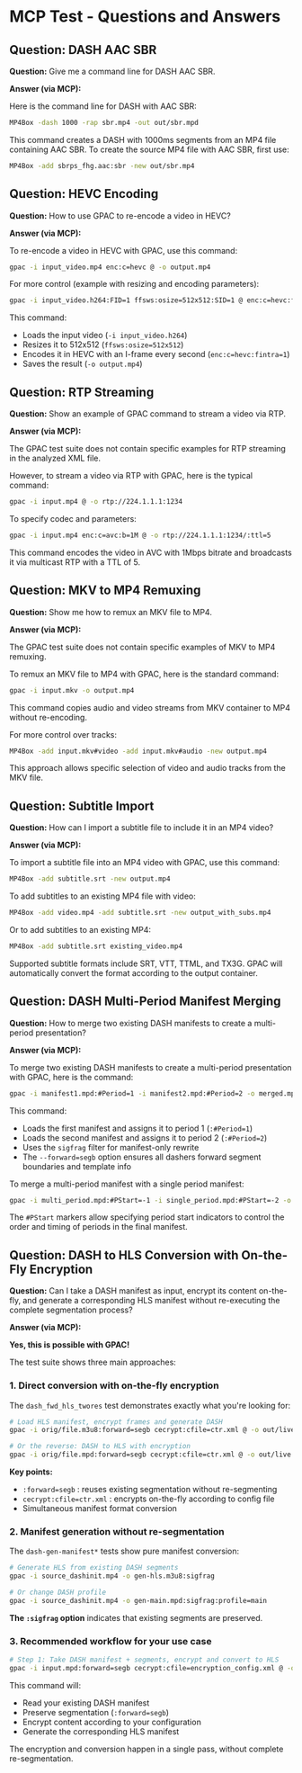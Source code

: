 # MCP Test - Questions and Answers

## Question: DASH AAC SBR

**Question:** Give me a command line for DASH AAC SBR.

**Answer (via MCP):**

Here is the command line for DASH with AAC SBR:

```bash
MP4Box -dash 1000 -rap sbr.mp4 -out out/sbr.mpd
```

This command creates a DASH with 1000ms segments from an MP4 file containing AAC SBR. To create the source MP4 file with AAC SBR, first use:

```bash
MP4Box -add sbrps_fhg.aac:sbr -new out/sbr.mp4
```

## Question: HEVC Encoding

**Question:** How to use GPAC to re-encode a video in HEVC?

**Answer (via MCP):**

To re-encode a video in HEVC with GPAC, use this command:

```bash
gpac -i input_video.mp4 enc:c=hevc @ -o output.mp4
```

For more control (example with resizing and encoding parameters):

```bash
gpac -i input_video.h264:FID=1 ffsws:osize=512x512:SID=1 @ enc:c=hevc:fintra=1 @ -o output.mp4
```

This command:
- Loads the input video (`-i input_video.h264`)
- Resizes it to 512x512 (`ffsws:osize=512x512`)
- Encodes it in HEVC with an I-frame every second (`enc:c=hevc:fintra=1`)
- Saves the result (`-o output.mp4`)

## Question: RTP Streaming

**Question:** Show an example of GPAC command to stream a video via RTP.

**Answer (via MCP):**

The GPAC test suite does not contain specific examples for RTP streaming in the analyzed XML file.

However, to stream a video via RTP with GPAC, here is the typical command:

```bash
gpac -i input.mp4 @ -o rtp://224.1.1.1:1234
```

To specify codec and parameters:

```bash
gpac -i input.mp4 enc:c=avc:b=1M @ -o rtp://224.1.1.1:1234/:ttl=5
```

This command encodes the video in AVC with 1Mbps bitrate and broadcasts it via multicast RTP with a TTL of 5.

## Question: MKV to MP4 Remuxing

**Question:** Show me how to remux an MKV file to MP4.

**Answer (via MCP):**

The GPAC test suite does not contain specific examples of MKV to MP4 remuxing.

To remux an MKV file to MP4 with GPAC, here is the standard command:

```bash
gpac -i input.mkv -o output.mp4
```

This command copies audio and video streams from MKV container to MP4 without re-encoding.

For more control over tracks:

```bash
MP4Box -add input.mkv#video -add input.mkv#audio -new output.mp4
```

This approach allows specific selection of video and audio tracks from the MKV file.

## Question: Subtitle Import

**Question:** How can I import a subtitle file to include it in an MP4 video?

**Answer (via MCP):**

To import a subtitle file into an MP4 video with GPAC, use this command:

```bash
MP4Box -add subtitle.srt -new output.mp4
```

To add subtitles to an existing MP4 file with video:

```bash
MP4Box -add video.mp4 -add subtitle.srt -new output_with_subs.mp4
```

Or to add subtitles to an existing MP4:

```bash
MP4Box -add subtitle.srt existing_video.mp4
```

Supported subtitle formats include SRT, VTT, TTML, and TX3G. GPAC will automatically convert the format according to the output container.

## Question: DASH Multi-Period Manifest Merging

**Question:** How to merge two existing DASH manifests to create a multi-period presentation?

**Answer (via MCP):**

To merge two existing DASH manifests to create a multi-period presentation with GPAC, here is the command:

```bash
gpac -i manifest1.mpd:#Period=1 -i manifest2.mpd:#Period=2 -o merged.mpd:sigfrag --forward=segb
```

This command:
- Loads the first manifest and assigns it to period 1 (`:#Period=1`)
- Loads the second manifest and assigns it to period 2 (`:#Period=2`)
- Uses the `sigfrag` filter for manifest-only rewrite
- The `--forward=segb` option ensures all dashers forward segment boundaries and template info

To merge a multi-period manifest with a single period manifest:

```bash
gpac -i multi_period.mpd:#PStart=-1 -i single_period.mpd:#PStart=-2 -o final_merged.mpd:sigfrag --forward=segb
```

The `#PStart` markers allow specifying period start indicators to control the order and timing of periods in the final manifest.

## Question: DASH to HLS Conversion with On-the-Fly Encryption

**Question:** Can I take a DASH manifest as input, encrypt its content on-the-fly, and generate a corresponding HLS manifest without re-executing the complete segmentation process?

**Answer (via MCP):**

**Yes, this is possible with GPAC!** 

The test suite shows three main approaches:

### 1. **Direct conversion with on-the-fly encryption**
The `dash_fwd_hls_twores` test demonstrates exactly what you're looking for:

```bash
# Load HLS manifest, encrypt frames and generate DASH
gpac -i orig/file.m3u8:forward=segb cecrypt:cfile=ctr.xml @ -o out/live.mpd

# Or the reverse: DASH to HLS with encryption
gpac -i orig/file.mpd:forward=segb cecrypt:cfile=ctr.xml @ -o out/live.m3u8
```

**Key points:**
- `:forward=segb` : reuses existing segmentation without re-segmenting
- `cecrypt:cfile=ctr.xml` : encrypts on-the-fly according to config file
- Simultaneous manifest format conversion

### 2. **Manifest generation without re-segmentation**
The `dash-gen-manifest*` tests show pure manifest conversion:

```bash
# Generate HLS from existing DASH segments
gpac -i source_dashinit.mp4 -o gen-hls.m3u8:sigfrag

# Or change DASH profile
gpac -i source_dashinit.mp4 -o gen-main.mpd:sigfrag:profile=main
```

**The `:sigfrag` option** indicates that existing segments are preserved.

### 3. **Recommended workflow for your use case**
```bash
# Step 1: Take DASH manifest + segments, encrypt and convert to HLS
gpac -i input.mpd:forward=segb cecrypt:cfile=encryption_config.xml @ -o output.m3u8
```

This command will:
- Read your existing DASH manifest
- Preserve segmentation (`:forward=segb`)
- Encrypt content according to your configuration
- Generate the corresponding HLS manifest

The encryption and conversion happen in a single pass, without complete re-segmentation.